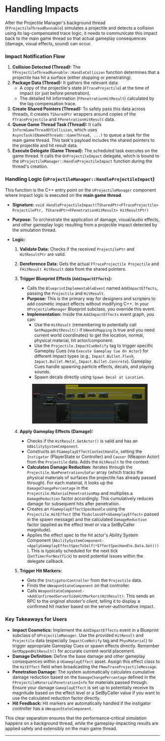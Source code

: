 # Handling Impacts

After the Projectile Manager's background thread (`FProjectileThreadRunnable`) simulates a projectile and detects a collision using its lag-compensated trace logic, it needs to communicate this impact back to the main game thread so that actual gameplay consequences (damage, visual effects, sound) can occur.

### Impact Notification Flow

1. **Collision Detected (Thread):** The `FProjectileThreadRunnable::HandleCollision` function determines that a projectile has hit a surface (either stopping or penetrating).
2. **Package Data (Thread):** It gathers the relevant data:
   * A copy of the projectile's state (`FTraceProjectile`) at the time of impact (or just before penetration).
   * The detailed hit information (`FPenetrationHitResult`) calculated by the lag compensation trace.
3. **Create Shared Pointers (Thread):** To safely pass this data across threads, it creates `TSharedPtr` wrappers around copies of the `FTraceProjectile` and `FPenetrationHitResult` data.
4. **Queue Game Thread Task (Thread):** It calls `InformGameThreadOfCollision`, which uses `AsyncTask(ENamedThreads::GameThread, ...)` to queue a task for the main game thread. This task's payload includes the shared pointers to the projectile and hit result data.
5. **Execute Delegate (Game Thread):** The scheduled task executes on the game thread. It calls the `OnProjectileImpact` delegate, which is bound to the `UProjectileManager::HandleProjectileImpact` function during the thread's creation.

### Handling Logic (`UProjectileManager::HandleProjectileImpact`)

This function is the C++ entry point on the `UProjectileManager` component where impact logic is executed on the **main game thread**.

* **Signature:** `void HandleProjectileImpact(TSharedPtr<FTraceProjectile> ProjectilePtr, TSharedPtr<FPenetrationHitResult> HitResultPtr)`
* **Purpose:** To orchestrate the application of damage, visual/audio effects, and other gameplay logic resulting from a projectile impact detected by the simulation thread.
*   **Logic:**

    1. **Validate Data:** Checks if the received `ProjectilePtr` and `HitResultPtr` are valid.
    2. **Dereference Data:** Gets the actual `FTraceProjectile Projectile` and `FHitResult HitResult` data from the shared pointers.
    3.  **Trigger Blueprint Effects (`AddImpactEffects`):**

        * Calls the `BlueprintImplementableEvent` named `AddImpactEffects`, passing the `Projectile` and `HitResult`.
        * **Purpose:** This is the primary way for designers and scripters to add cosmetic impact effects without modifying C++. In your `UProjectileManager` Blueprint subclass, you override this event.
        * **Implementation:** Inside the `AddImpactEffects` event graph, you can:
          * Use the `HitResult` (remembering to potentially call `GetMappedHitResult()` if `bNeedsMapping` is true and you need current world coordinates) to get the location, normal, physical material, hit actor/component.
          * Use the `Projectile.ImpactCueNotify` tag to trigger specific Gameplay Cues (via `Execute Gameplay Cue On Actor`) for different impact types (e.g., `Impact.Bullet.Flesh`, `Impact.Bullet.Metal`, `Impact.Bullet.Concrete`). Gameplay Cues handle spawning particle effects, decals, and playing sounds.
          * Spawn decals directly using `Spawn Decal at Location`.

        <figure><img src="../../../.gitbook/assets/image (2).png" alt=""><figcaption></figcaption></figure>
    4. **Apply Gameplay Effects (Damage):**
       * Checks if the `HitResult.GetActor()` is valid and has an `UAbilitySystemComponent`.
       * Constructs an `FGameplayEffectContextHandle`, setting the `Instigator` (PlayerState or Controller) and `Causer` (Weapon Actor) from the `Projectile` data. Adds the `HitResult` to the context.
       * **Calculates Damage Reduction:** Iterates through the `Projectile.NumPenetrationsSoFar` array (which tracks the physical materials of surfaces the projectile has already passed through). For each material, it looks up the `DamageChangePercentage` in the `Projectile.MaterialPenetrationMap` and multiplies a `DamageReduction` factor accordingly. This cumulatively reduces damage for subsequent hits after penetration.
       * Creates an `FGameplayEffectSpecHandle` using the `Projectile.HitEffect` (the `TSubclassOf<UGameplayEffect>` passed in the spawn message) and the calculated `DamageReduction` factor (applied as the effect level or via a SetByCaller magnitude).
       * Applies the effect spec to the hit actor's Ability System Component (`AbilitySystemComponent->ApplyGameplayEffectSpecToSelf(*EffectSpecHandle.Data.Get())`). This is typically scheduled for the next tick (`SetTimerForNextTick`) to avoid potential issues within the delegate callback.
    5. **Trigger Hit Markers:**
       * Gets the `InstigatorController` from the `Projectile` data.
       * Finds the `UWeaponStateComponent` on that controller.
       * Calls `WeaponStateComponent->AddConfirmedServerSideHitMarkers(HitResult)`. This sends an RPC to the _original shooter's client_, telling it to display a confirmed hit marker based on the server-authoritative impact.



### Key Takeaways for Users

* **Impact Cosmetics:** Implement the `AddImpactEffects` event in a Blueprint subclass of `UProjectileManager`. Use the provided `HitResult` and `Projectile` data (especially `ImpactCueNotify` tag and `PhysMaterial`) to trigger appropriate Gameplay Cues or spawn effects directly. Remember `GetMappedHitResult()` for accurate current-world placement.
* **Damage Definition:** Define the base damage and other gameplay consequences within a `UGameplayEffect` asset. Assign this effect class to the `HitEffect` field when broadcasting the `FNewTraceProjectileMessage`.
* **Penetration Damage:** The system automatically calculates cumulative damage reduction based on the `DamageChangePercentage` defined in the `FProjectileMaterialPenetrationInfo` for materials passed through. Ensure your damage `GameplayEffect` is set up to potentially receive its magnitude based on the effect level or a SetByCaller value if you want to use the calculated reduction factor directly.
* **Hit Feedback:** Hit markers are automatically handled if the instigator controller has a `UWeaponStateComponent`.

This clear separation ensures that the performance-critical simulation happens on a background thread, while the gameplay-impacting results are applied safely and extensibly on the main game thread.

***
